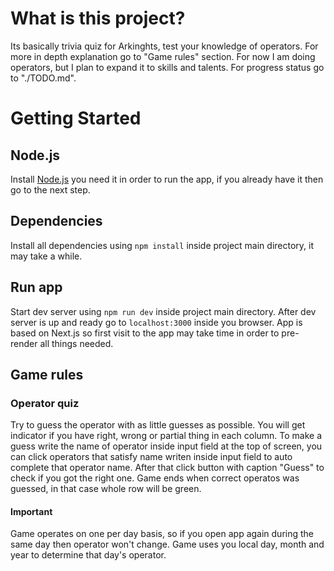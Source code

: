 # What is this project?
Its basically trivia quiz for Arkinghts, test your knowledge of operators. For more in depth explanation go to "Game rules" section. For now I am doing operators, but I plan to expand it to skills and talents.
For progress status go to "./TODO.md".

# Getting Started
## Node.js
Install [Node.js](https://nodejs.org/en/download) you need it in order to run the app, if you already have it then go to the next step.

## Dependencies
Install all dependencies using ```npm install``` inside project main directory, it may take a while.

## Run app
Start dev server using ```npm run dev``` inside project main directory. After dev server is up and ready go to ```localhost:3000``` inside you browser. App is based on Next.js so first visit to the app may take time in order to pre-render all things needed.

## Game rules 
### Operator quiz
Try to guess the operator with as little guesses as possible. You will get indicator if you have right, wrong or partial thing in each column.
To make a guess write the name of operator inside input field at the top of screen, you can click operators that satisfy name writen inside input field to auto complete that operator name. After that click button with caption "Guess" to check if you got the right one.
Game ends when correct operatos was guessed, in that case whole row will be green.

#### Important
Game operates on one per day basis, so if you open app again during the same day then operator won't change. Game uses you local day, month and year to determine that day's operator.